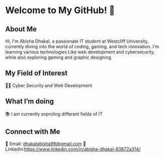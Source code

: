# Welcome to My GitHub! 👋
## About Me
Hi, I'm Abisha Dhakal, a passionate IT student at Westcliff University, currently diving into the world of coding, gaming, and tech innovation. I'm learning various technologies Like web development and cybersecurity, while also exploring gaming and graphic designing.
## My Field of Interest
👨‍💻 Cyber Security and Web Development
## What I’m doing 
📚 I am currently exproling different fields of IT
## Connect with Me
📧 Email: dhakalabisha99@gmail.com
💼 LinkedIn:https://www.linkedin.com/in/abisha-dhakal-83872a314/
 



<!--
**Abisha99/Abisha99** is a ✨ _special_ ✨ repository because its `README.md` (this file) appears on your GitHub profile.



-->
